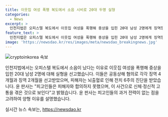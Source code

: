 ```yaml
---
title: 이웃집 여성 폭행 복도에서 소음 시비로 20대 두명 실형
categories:
  - News
excerpt: >
  인천지법은 오피스텔 복도에서 이웃집 여성을 폭행해 중상을 입힌 20대 남성 2명에게 징역형을 선고했다. 이들은 폭행 전에 택배 물건을 벽에 던진 이웃집 여성에게 조용히 해 달라고 했으나 발로 차이자, 폭행으로 이어졌다. 피해자는 뇌출혈과 전치 6주를 진단받았고, 합의 없이 피해를 입었다는 점이 강조되었다. 그러나 과거 전력이 없는 점 등을 고려해 양형되었다.
feature_text: >
  인천지법은 오피스텔 복도에서 이웃집 여성을 폭행해 중상을 입힌 20대 남성 2명에게 징역형을 선고했다. 이들은 폭행 전에 택배 물건을 벽에 던진 이웃집 여성에게 조용히 해 달라고 했으나 발로 차이자, 폭행으로 이어졌다. 피해자는 뇌출혈과 전치 6주를 진단받았고, 합의 없이 피해를 입었다는 점이 강조되었다. 그러나 과거 전력이 없는 점 등을 고려해 양형되었다.
image: 'https://newsdao.kr/res/images/meta/newsdao_breakingnews.jpg'
---
```


<p><img src="https://newsdao.kr/res/images/meta/newsdao_breakingnews.jpg" alt="cryptoinkorea 속보" /></p>

<p>인천지법에서는 오피스텔 복도에서 소음이 났다는 이유로 이웃집 여성을 폭행해 중상을 입힌 20대 남성 2명에 대해 실형을 선고했습니다. 이들은 공동상해 혐의로 각각 징역 4개월과 징역 2개월을 선고받았으며, 피해자는 뇌출혈로 인해 전치 6주의 진단을 받았습니다. 윤 판사는 "피고인들은 피해자와 합의하지 못했으며, 이 사건으로 신체·정신적 고통을 겪은 것으로 보인다"고 밝혔습니다. 윤 판사는 피고인들의 과거 전력이 없는 점을 고려하여 양형 이유를 설명했습니다.</p>
실시간 뉴스 속보는, <a href="https://newsdao.kr" rel="dofollow">https://newsdao.kr</a>


